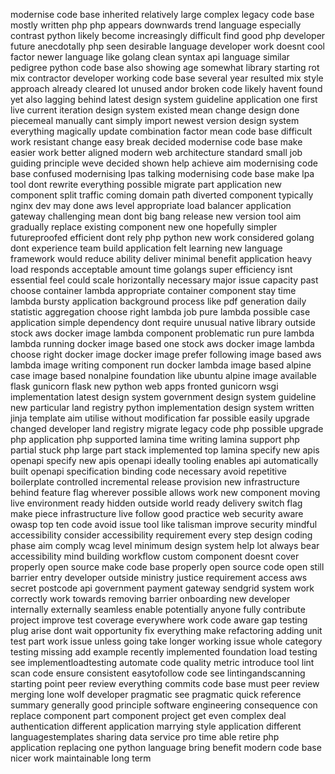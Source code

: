 modernise code base inherited relatively large complex legacy code base mostly written php php appears downwards trend language especially contrast python likely become increasingly difficult find good php developer future anecdotally php seen desirable language developer work doesnt cool factor newer language like golang clean syntax api language similar pedigree python code base also showing age somewhat library starting rot mix contractor developer working code base several year resulted mix style approach already cleared lot unused andor broken code likely havent found yet also lagging behind latest design system guideline application one first live current iteration design system existed mean change design done piecemeal manually cant simply import newest version design system everything magically update combination factor mean code base difficult work resistant change easy break decided modernise code base make easier work better aligned modern web architecture standard small job guiding principle weve decided shown help achieve aim modernising code base confused modernising lpas talking modernising code base make lpa tool dont rewrite everything possible migrate part application new component split traffic coming domain path diverted component typically nginx dev may done aws level appropriate load balancer application gateway challenging mean dont big bang release new version tool aim gradually replace existing component new one hopefully simpler futureproofed efficient dont rely php python new work considered golang dont experience team build application felt learning new language framework would reduce ability deliver minimal benefit application heavy load responds acceptable amount time golangs super efficiency isnt essential feel could scale horizontally necessary major issue capacity past choose container lambda appropriate container component stay time lambda bursty application background process like pdf generation daily statistic aggregation choose right lambda job pure lambda possible case application simple dependency dont require unusual native library outside stock aws docker image lambda component problematic run pure lambda lambda running docker image based one stock aws docker image lambda choose right docker image docker image prefer following image based aws lambda image writing component run docker lambda image based alpine case image based nonalpine foundation like ubuntu alpine image available flask gunicorn flask new python web apps fronted gunicorn wsgi implementation latest design system government design system guideline new particular land registry python implementation design system written jinja template aim utilise without modification far possible easily upgrade changed developer land registry migrate legacy code php possible upgrade php application php supported lamina time writing lamina support php partial stuck php large part stack implemented top lamina specify new apis openapi specify new apis openapi ideally tooling enables api automatically built openapi specification binding code necessary avoid repetitive boilerplate controlled incremental release provision new infrastructure behind feature flag wherever possible allows work new component moving live environment ready hidden outside world ready delivery switch flag make piece infrastructure live follow good practice web security aware owasp top ten code avoid issue tool like talisman improve security mindful accessibility consider accessibility requirement every step design coding phase aim comply wcag level minimum design system help lot always bear accessibility mind building workflow custom component doesnt cover properly open source make code base properly open source code open still barrier entry developer outside ministry justice requirement access aws secret postcode api government payment gateway sendgrid system work correctly work towards removing barrier onboarding new developer internally externally seamless enable potentially anyone fully contribute project improve test coverage everywhere work code aware gap testing plug arise dont wait opportunity fix everything make refactoring adding unit test part work issue unless going take longer working issue whole category testing missing add example recently implemented foundation load testing see implementloadtesting automate code quality metric introduce tool lint scan code ensure consistent easytofollow code see lintingandscanning starting point peer review everything commits code base must peer review merging lone wolf developer pragmatic see pragmatic quick reference summary generally good principle software engineering consequence con replace component part component project get even complex deal authentication different application marrying style application different languagestemplates sharing data service pro time able retire php application replacing one python language bring benefit modern code base nicer work maintainable long term